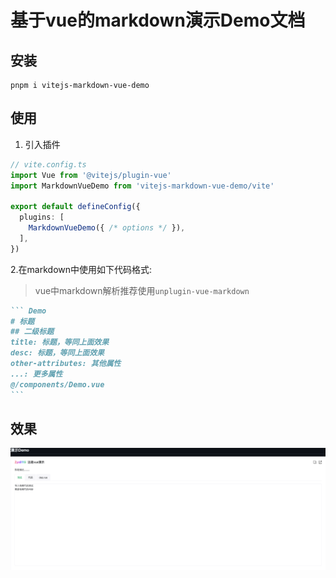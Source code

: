 # 基于vue的markdown演示Demo文档

## 安装

```
pnpm i vitejs-markdown-vue-demo
```

## 使用

1. 引入插件

```ts
// vite.config.ts
import Vue from '@vitejs/plugin-vue'
import MarkdownVueDemo from 'vitejs-markdown-vue-demo/vite'

export default defineConfig({
  plugins: [
    MarkdownVueDemo({ /* options */ }),
  ],
})
```

2.在markdown中使用如下代码格式:

> vue中markdown解析推荐使用`unplugin-vue-markdown`

````md
``` Demo
# 标题
## 二级标题
title: 标题，等同上面效果
desc: 标题，等同上面效果
other-attributes: 其他属性
...: 更多属性
@/components/Demo.vue
```
````

## 效果

![alt text](image.png)